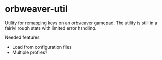 # orbweaver-util
Utility for remapping keys on an orbweaver gamepad.
The utility is still in a fairlyl rough state with limited error handling.

Needed features:
- Load from configuration files
- Multiple profiles?
